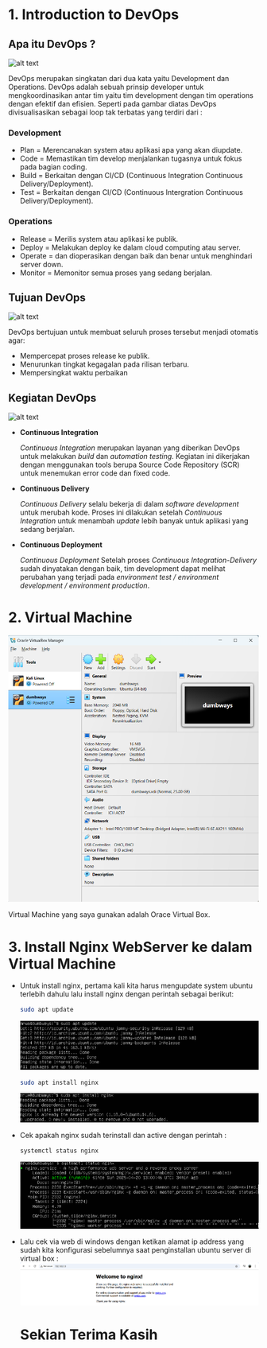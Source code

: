 # 1. Introduction to DevOps

## Apa itu DevOps ?
![alt text](https://dicoding-assets.sgp1.cdn.digitaloceanspaces.com/blog/wp-content/uploads/2020/06/apa-itu-devops.png)


DevOps merupakan singkatan dari dua kata yaitu Development dan Operations. DevOps adalah sebuah prinsip developer untuk mengkoordinasikan antar tim yaitu tim development dengan tim operations dengan efektif dan efisien.
Seperti pada gambar diatas DevOps divisualisasikan sebagai loop tak terbatas yang terdiri dari :

### Development
- Plan = Merencanakan system atau aplikasi apa yang akan diupdate.
- Code = Memastikan tim develop menjalankan tugasnya untuk fokus pada bagian coding.
- Build = Berkaitan dengan CI/CD (Continuous Integration Continuous Delivery/Deployment).
- Test = Berkaitan dengan CI/CD (Continuous Intergration Continuous Delivery/Deployment).

### Operations
- Release = Merilis system atau aplikasi ke publik.
- Deploy = Melakukan deploy ke dalam cloud computing atau server.
- Operate = dan dioperasikan dengan baik dan benar untuk menghindari server down.
- Monitor = Memonitor semua proses yang sedang berjalan.



## Tujuan DevOps
![alt text](https://dicoding-assets.sgp1.cdn.digitaloceanspaces.com/blog/wp-content/uploads/2020/06/tujuan-devops.png)

DevOps bertujuan untuk membuat seluruh proses tersebut menjadi otomatis agar:
- Mempercepat proses release ke publik.
- Menurunkan tingkat kegagalan pada rilisan terbaru.
- Mempersingkat waktu perbaikan



## Kegiatan DevOps
![alt text](https://dicoding-assets.sgp1.cdn.digitaloceanspaces.com/blog/wp-content/uploads/2020/06/DevOps-1024x580.png)

- **Continuous Integration**

  _Continuous Integration_ merupakan layanan yang diberikan DevOps untuk melakukan _build_ dan _automation testing_. Kegiatan ini dikerjakan dengan menggunakan tools berupa Source Code Repository (SCR) untuk menemukan error code dan fixed code.


- **Continuous Delivery**

  _Continuous Delivery_ selalu bekerja di dalam _software development_ untuk merubah kode. Proses ini dilakukan setelah _Continuous Integration_ untuk menambah _update_ lebih banyak untuk aplikasi yang sedang berjalan.


- **Continuous Deployment**
  
  _Continuous Deployment_ Setelah proses _Continuous Integration-Delivery_ sudah dinyatakan dengan baik, tim development dapat melihat perubahan yang terjadi pada _environment test / environment development / environment production_.


  
# 2. Virtual Machine

![alt text](https://github.com/mochamadrere/devops23-dumbways-mochamadrere/blob/main/pict/virtual%20box.png?raw=true)

Virtual Machine yang saya gunakan adalah Orace Virtual Box.


# 3. Install Nginx WebServer ke dalam Virtual Machine

- Untuk install nginx, pertama kali kita harus mengupdate system ubuntu terlebih dahulu lalu install nginx dengan perintah sebagai berikut:

  ```sh
  sudo apt update
  ```
  ![alt text](https://github.com/mochamadrere/devops23-dumbways-mochamadrere/blob/main/pict/sudo%20apt%20update.png?raw=true)

  ```sh
  sudo apt install nginx
  ```
  ![alt text](https://github.com/mochamadrere/devops23-dumbways-mochamadrere/blob/main/pict/sudo%20apt%20install%20nginx.png?raw=true)

- Cek apakah nginx sudah terinstall dan active dengan perintah :

  ```sh
  systemctl status nginx
  ```
  ![alt text](https://github.com/mochamadrere/devops23-dumbways-mochamadrere/blob/main/pict/systemctl%20status%20nginx.png?raw=true)

- Lalu cek via web di windows dengan ketikan alamat ip address yang sudah kita konfigurasi sebelumnya saat penginstallan ubuntu server di virtual box :
  ![alt text](https://github.com/mochamadrere/devops23-dumbways-mochamadrere/blob/main/pict/nginx%20192.168.1.9.png?raw=true)


  # Sekian Terima Kasih
